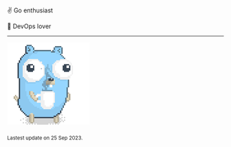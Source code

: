 :v: Go enthusiast

:muscle: DevOps lover

---

![Image alt text](/images/gopher_with_coffee.gif)


<sub>Lastest update on 25 Sep 2023.</sub>
